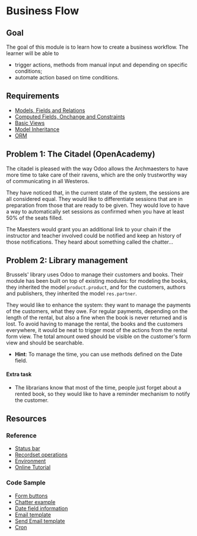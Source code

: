 # Business Flow

## Goal

The goal of this module is to learn how to create a business workflow. The learner will be able to

* trigger actions, methods from manual input and depending on specific conditions;
* automate action based on time conditions.


## Requirements

* [Models, Fields and Relations](../01-models)
* [Computed Fields, Onchange and Constraints](../02-fields)
* [Basic Views](../03-views)
* [Model Inheritance](../04-model-inheritance)
* [ORM](../09-orm)


## Problem 1: The Citadel (OpenAcademy)

The citadel is pleased with the way Odoo allows the Archmaesters to have more
time to take care of their ravens, which are the only trustworthy way of
communicating in all Westeros.

They have noticed that, in the current state of the system, the sessions are all
considered equal. They would like to differentiate sessions that are in
preparation from those that are ready to be given. They would love to have a way
to automatically set sessions as confirmed when you have at least 50% of the
seats filled.

The Maesters would grant you an additional link to your chain if the instructor
and teacher involved could be notified and keep an history of those
notifications. They heard about something called the chatter...


## Problem 2: Library management

Brussels' library uses Odoo to manage their customers and books. Their module
has been built on top of existing modules: for modeling the books, they
inherited the model `product.product`, and for the customers, authors and
publishers, they inherited the model `res.partner`.

They would like to enhance the system: they want to manage the payments of the
customers, what they owe. For regular payments, depending on the length of the
rental, but also a fine when the book is never returned and is lost. To avoid
having to manage the rental, the books and the customers everywhere, it would be
neat to trigger most of the actions from the rental form view. The total amount
owed should be visible on the customer's form view and should be searchable.

- **Hint**: To manage the time, you can use methods defined on the Date field.

#### Extra task

* The librarians know that most of the time, people just forget about a rented
  book, so they would like to have a reminder mechanism to notify the customer.


## Resources

### Reference


* [Status bar](http://www.odoo.com/documentation/10.0/reference/views.html#the-status-bar)
* [Recordset operations](http://www.odoo.com/documentation/10.0/reference/orm.html#other-recordset-operations)
* [Environment](http://www.odoo.com/documentation/10.0/reference/orm.html#environment)
* [Online Tutorial](http://www.odoo.com/documentation/10.0/howtos/backend.html#build-an-odoo-module)

### Code Sample

* [Form buttons](https://github.com/odoo/odoo/blob/76c443eda331b75bf5dfa7ec22b8eb22e1084343/addons/account/views/account_invoice_view.xml#L220)
* [Chatter example](https://github.com/odoo/odoo/blob/76c443eda331b75bf5dfa7ec22b8eb22e1084343/addons/event/views/event_views.xml#L138)
* [Date field information](https://github.com/odoo/odoo/blob/76c443eda331b75bf5dfa7ec22b8eb22e1084343/odoo/fields.py#L1447)
* [Email template](https://github.com/odoo/odoo/blob/76c443eda331b75bf5dfa7ec22b8eb22e1084343/addons/event/data/email_template_data.xml)
* [Send Email template](https://github.com/odoo/odoo/blob/76c443eda331b75bf5dfa7ec22b8eb22e1084343/addons/event/models/event.py#L275)
* [Cron](https://github.com/odoo/odoo/blob/76c443eda331b75bf5dfa7ec22b8eb22e1084343/addons/membership/data/membership_data.xml)
